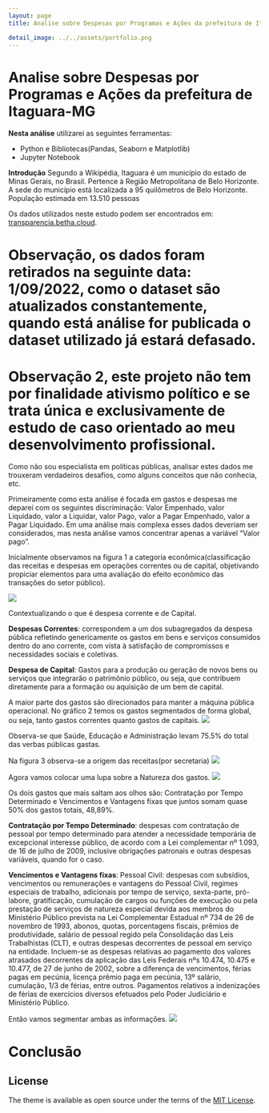 ```yaml
---
layout: page
title: Analise sobre Despesas por Programas e Ações da prefeitura de Itaguara-MG

detail_image: ../../assets/portfolio.png
---
```


# Analise sobre Despesas por Programas e Ações da prefeitura de Itaguara-MG

**Nesta análise** utilizarei as seguintes ferramentas:

- Python e Bibliotecas(Pandas, Seaborn e Matplotlib)
- Jupyter Notebook

**Introdução** Segundo a Wikipédia, Itaguara é um município do estado de Minas Gerais, no Brasil. Pertence à Região Metropolitana de Belo Horizonte. A sede do município está localizada a 95 quilômetros de Belo Horizonte. População estimada em 13.510 pessoas

Os dados utilizados neste estudo podem ser encontrados em: [transparencia.betha.cloud](https://transparencia.betha.cloud/#/sRHY4sDC5tFC_luEwJr_Wg==/dados-abertos).


# Observação, os dados foram retirados na seguinte data: 1/09/2022, como o dataset são atualizados constantemente, quando está análise for publicada o dataset utilizado já estará defasado.

# Observação 2, este projeto não tem por finalidade ativismo político e se trata única e exclusivamente de estudo de caso orientado ao meu desenvolvimento profissional.

Como não sou especialista em políticas públicas, analisar estes dados me trouxeram verdadeiros desafios, como alguns conceitos que não conhecia, etc.

Primeiramente como esta análise é focada em gastos e despesas me deparei com os seguintes discriminação:  Valor Empenhado, valor Liquidado, valor a Liquidar, valor Pago, valor a Pagar Empenhado, valor a Pagar Liquidado. Em uma análise mais complexa esses dados deveriam ser considerados, mas nesta análise vamos concentrar apenas a variável “Valor pago”.

Inicialmente observamos na figura 1 a categoria econômica(classificação das receitas e despesas em operações correntes ou de capital, objetivando propiciar elementos para uma avaliação do efeito econômico das transações do setor público).

<img src="1.png">

Contextualizando o que é despesa corrente e de Capital.

**Despesas Correntes**: correspondem a um dos subagregados da despesa pública refletindo genericamente os gastos em bens e serviços consumidos dentro do ano corrente, com vista à satisfação de compromissos e necessidades sociais e coletivas. 

**Despesa de Capital**: Gastos para a produção ou geração de novos bens ou serviços que integrarão o patrimônio público, ou seja, que contribuem diretamente para a formação ou aquisição de um bem de capital. 

A maior parte dos gastos são direcionados para manter a máquina pública operacional. No gráfico 2 temos os gastos segmentados de forma global, ou seja, tanto gastos correntes quanto gastos de capitais.
<img src="2.png">

Observa-se que Saúde, Educação e Administração levam 75.5% do total das verbas públicas gastas.

Na figura 3 observa-se a origem das receitas(por secretaria)
<img src="3.png">

Agora vamos colocar uma lupa sobre a Natureza dos gastos.
<img src="4.png">

Os dois gastos que mais saltam aos olhos são: Contratação por Tempo Determinado e Vencimentos e Vantagens fixas que juntos somam quase 50% dos gastos totais, 48,89%.
 
**Contratação por Tempo Determinado**: despesas com contratação de pessoal por tempo determinado para atender a necessidade temporária de excepcional interesse público, de acordo com a Lei complementar nº 1.093, de 16 de julho de 2009, inclusive obrigações patronais e outras despesas variáveis, quando for o caso.

**Vencimentos e Vantagens fixas**:  Pessoal Civil: despesas com subsídios, vencimentos ou remunerações e vantagens do Pessoal Civil, regimes especiais de trabalho, adicionais por tempo de serviço, sexta-parte, pró-labore, gratificação, cumulação de cargos ou funções de execução ou pela prestação de serviços de natureza especial devida aos membros do Ministério Público prevista na Lei Complementar Estadual nº 734 de 26 de novembro de 1993, abonos, quotas, porcentagens fiscais, prêmios de produtividade, salário de pessoal regido pela Consolidação das Leis Trabalhistas (CLT), e outras despesas decorrentes de pessoal em serviço na entidade. Incluem-se as despesas relativas ao pagamento dos valores atrasados decorrentes da aplicação das Leis Federais nºs 10.474, 10.475 e 10.477, de 27 de junho de 2002, sobre a diferença de vencimentos, férias pagas em pecúnia, licença prêmio paga em pecúnia, 13º salário, cumulação, 1/3 de férias, entre outros. Pagamentos relativos a indenizações de férias de exercícios diversos efetuados pelo Poder Judiciário e Ministério Público. 

Então vamos segmentar ambas as informações.
<img src="10.png">

# Conclusão

## License

The theme is available as open source under the terms of the [MIT License](https://opensource.org/licenses/MIT).

